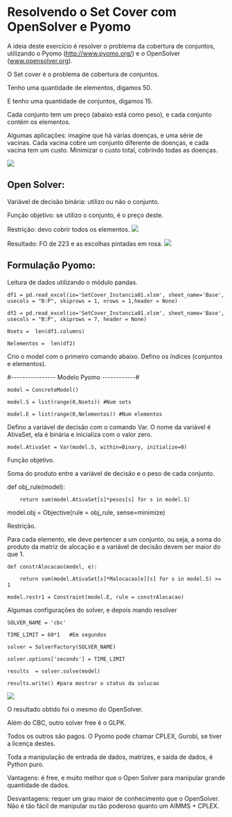 # Resolvendo o Set Cover com OpenSolver e Pyomo

A ideia deste exercício é resolver o problema da cobertura de conjuntos, utilizando o Pyomo  (http://www.pyomo.org/) e o OpenSolver (www.opensolver.org).

O Set cover é o problema de cobertura de conjuntos.

Tenho uma quantidade de elementos, digamos 50.

E tenho uma quantidade de conjuntos, digamos 15.

Cada conjunto tem um preço (abaixo está como peso), e cada conjunto contém os elementos.

Algumas aplicações: imagine que há várias doenças, e uma série de vacinas. Cada vacina cobre um conjunto diferente de doenças, e cada vacina tem um custo. Minimizar o custo total, cobrindo todas as doenças.

![](https://forgottenmathhome.files.wordpress.com/2020/01/set01.jpg)

## Open Solver:

Variável de decisão binária: utilizo ou não o conjunto.

Função objetivo: se utilizo o conjunto, é o preço deste.

Restrição: devo cobrir todos os elementos.
![](https://forgottenmathhome.files.wordpress.com/2020/01/set02.jpg)

Resultado: FO de 223 e as escolhas pintadas em rosa.
![](https://forgottenmathhome.files.wordpress.com/2020/01/set03.jpg)

## Formulação Pyomo:

Leitura de dados utilizando o módulo pandas.

    df1 = pd.read_excel(io='SetCover_Instancia01.xlsm', sheet_name='Base', usecols = "B:P", skiprows = 1, nrows = 1,header = None)

    df2 = pd.read_excel(io='SetCover_Instancia01.xlsm', sheet_name='Base', usecols = "B:P", skiprows = 7, header = None)

    Nsets =  len(df1.columns)

    Nelementos =  len(df2)

Crio o model com o primeiro comando abaixo. Defino os índices (conjuntos e elementos).

   #---------------- Modelo Pyomo ------------#     

    model = ConcreteModel()

    model.S = list(range(0,Nsets)) #Num sets

    model.E = list(range(0,Nelementos)) #Num elementos

Defino a variável de decisão com o comando Var. O nome da variável é AtivaSet, ela é binária e inicializa com o valor zero.

    model.AtivaSet = Var(model.S, within=Binary, initialize=0)

Função objetivo.

Soma do produto entre a variável de decisão e o peso de cada conjunto.

def obj_rule(model):

        return sum(model.AtivaSet[s]*pesos[s] for s in model.S)

model.obj = Objective(rule = obj_rule, sense=minimize)

Restrição.

Para cada elemento, ele deve pertencer a um conjunto, ou seja, a soma do produto da matriz de alocação e a variável de decisão devem ser maior do que 1.

    def constrAlocacao(model, e):

        return sum(model.AtivaSet[s]*Malocacao[e][s] for s in model.S) >= 1

    model.restr1 = Constraint(model.E, rule = constrAlocacao)      

Algumas configurações do solver, e depois mando resolver

    SOLVER_NAME = 'cbc'

    TIME_LIMIT = 60*1   #Em segundos

    solver = SolverFactory(SOLVER_NAME)

    solver.options['seconds'] = TIME_LIMIT

    results  = solver.solve(model)

    results.write() #para mostrar o status da solucao
![](https://forgottenmathhome.files.wordpress.com/2020/01/set04.jpg)

O resultado obtido foi o mesmo do OpenSolver.

Além do CBC, outro solver free é o GLPK.

Todos os outros são pagos. O Pyomo pode chamar CPLEX, Gurobi, se tiver a licença destes.

Toda a manipulação de entrada de dados, matrizes, e saída de dados, é Python puro.

Vantagens: é free, e muito melhor que o Open Solver para manipular grande quantidade de dados.

Desvantagens: requer um grau maior de conhecimento que o OpenSolver. Não é tão fácil de manipular ou tão poderoso quanto um AIMMS + CPLEX.
